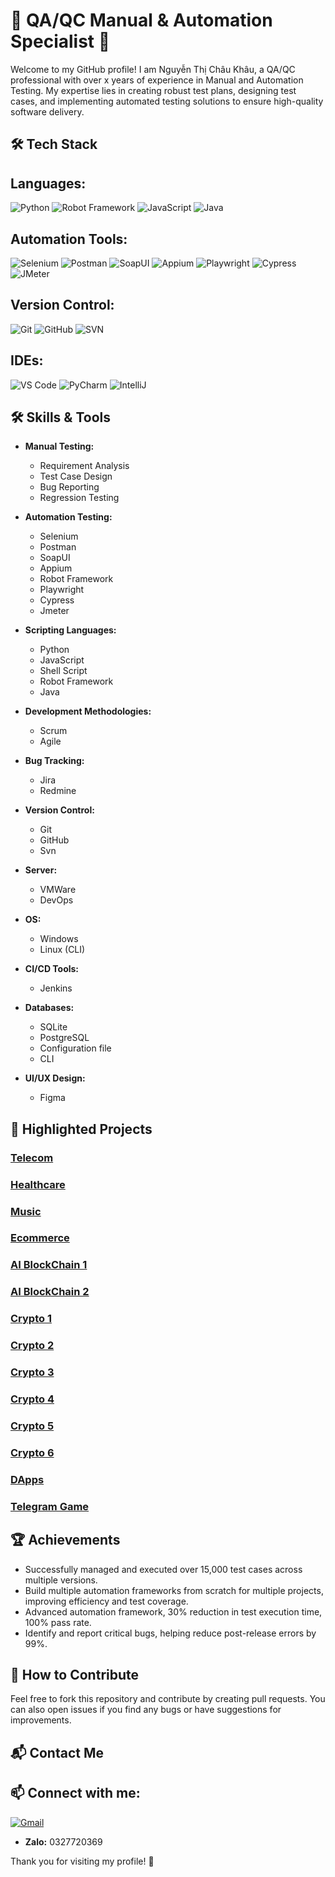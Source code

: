 # 🌟 QA/QC Manual & Automation Specialist 🌟

Welcome to my GitHub profile! I am Nguyễn Thị Châu Khâu, a QA/QC professional with over x years of experience in Manual and Automation Testing. My expertise lies in creating robust test plans, designing test cases, and implementing automated testing solutions to ensure high-quality software delivery.
## 🛠️ Tech Stack

## **Languages:**
![Python](https://img.shields.io/badge/-Python-blue?style=flat&logo=python) 
![Robot Framework](https://img.shields.io/badge/-Robot_Framework-green?style=flat&logo=robotframework)
![JavaScript](https://img.shields.io/badge/-JavaScript-yellow?style=flat&logo=JavaScript)
![Java](https://img.shields.io/badge/-Java-red?style=flat&logo=Java)

## **Automation Tools:**
![Selenium](https://img.shields.io/badge/-Selenium-blue?style=flat&logo=selenium) 
![Postman](https://img.shields.io/badge/-Postman-orange?style=flat&logo=postman) 
![SoapUI](https://img.shields.io/badge/-SoapUI-green?style=flat&logo=soapui)
![Appium](https://img.shields.io/badge/-Appium-purple?style=flat&logo=appium)
![Playwright](https://img.shields.io/badge/-Playwright-brightgreen?style=flat&logo=playwright)
![Cypress](https://img.shields.io/badge/-Cypress-darkgreen?style=flat&logo=cypress)
![JMeter](https://img.shields.io/badge/-JMeter-red?style=flat&logo=apachejmeter)

## **Version Control:**
![Git](https://img.shields.io/badge/-Git-black?style=flat&logo=git) 
![GitHub](https://img.shields.io/badge/-GitHub-grey?style=flat&logo=github) 
![SVN](https://img.shields.io/badge/-SVN-blue?style=flat&logo=subversion)

## **IDEs:**
![VS Code](https://img.shields.io/badge/-VS_Code-blue?style=flat&logo=visualstudiocode) 
![PyCharm](https://img.shields.io/badge/-PyCharm-green?style=flat&logo=pycharm)
![IntelliJ](https://img.shields.io/badge/-IntelliJ-blueviolet?style=flat&logo=intellijidea)

## 🛠️ Skills & Tools

- **Manual Testing:**
  - Requirement Analysis
  - Test Case Design
  - Bug Reporting
  - Regression Testing

- **Automation Testing:**
  - Selenium
  - Postman
  - SoapUI
  - Appium
  - Robot Framework
  - Playwright
  - Cypress
  - Jmeter

- **Scripting Languages:**
  - Python
  - JavaScript
  - Shell Script
  - Robot Framework
  - Java

- **Development Methodologies:**
  - Scrum
  - Agile

- **Bug Tracking:**
  - Jira
  - Redmine

- **Version Control:**
  - Git
  - GitHub
  - Svn

- **Server:**
  - VMWare
  - DevOps
    
- **OS:**
  - Windows
  - Linux (CLI)
    
- **CI/CD Tools:**
  - Jenkins  

- **Databases:**
  - SQLite
  - PostgreSQL
  - Configuration file
  - CLI

- **UI/UX Design:**
  - Figma

## 🌿 Highlighted Projects

### [Telecom](https://www.cirpack.com/)
### [Healthcare](https://bestmed.au/)
### [Music](https://music.busai.me/new_music)
### [Ecommerce](https://tonic.tongram.app/vi)
### [AI BlockChain 1](https://friendify.ai/)
### [AI BlockChain 2](https://gpt.busai.me/welcome)
### [Crypto 1](https://winery.finance/info/overview)
### [Crypto 2](https://tongram.app/en)
### [Crypto 3](https://production.d3id4w7b92r2rv.amplifyapp.com/)
### [Crypto 4](https://swap.poolswinery.it/swap)
### [Crypto 5](https://bridge.poolswinery.it/transactions)
### [Crypto 6](https://winery.finance/)
### [DApps](https://dev.tongram.app/vi)
### [Telegram Game](https://t.me/piston_dev_bot/pistonhubdev)


## 🏆 Achievements

- Successfully managed and executed over 15,000 test cases across multiple versions.
- Build multiple automation frameworks from scratch for multiple projects, improving efficiency and test coverage.
- Advanced automation framework, 30% reduction in test execution time, 100% pass rate.
- Identify and report critical bugs, helping reduce post-release errors by 99%.

## 🤝 How to Contribute

Feel free to fork this repository and contribute by creating pull requests. You can also open issues if you find any bugs or have suggestions for improvements.

## 📬 Contact Me
## 📫 Connect with me:
[![Gmail](https://img.shields.io/badge/-Gmail-red?style=flat&logo=gmail)](mailto:chaukhau2000@gmail.com)
- **Zalo:** 0327720369

Thank you for visiting my profile! 🌟
